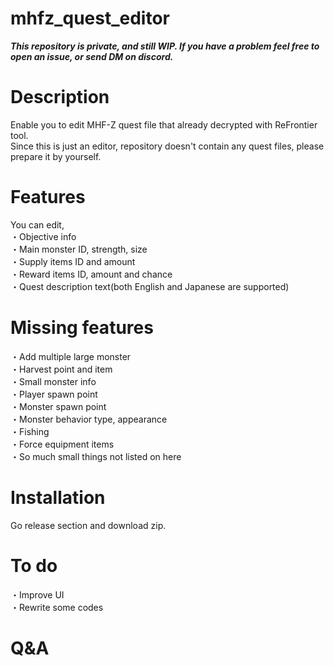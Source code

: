 # mhfz_quest_editor
***This repository is private, and still WIP. If you have a problem feel free to open an issue, or send DM on discord.***

# Description
Enable you to edit MHF-Z quest file that already decrypted with ReFrontier tool.  
Since this is just an editor, repository doesn't contain any quest files, please prepare it by yourself.

# Features
You can edit,  
・Objective info  
・Main monster ID, strength, size  
・Supply items ID and amount  
・Reward items ID, amount and chance  
・Quest description text(both English and Japanese are supported)

# Missing features  
・Add multiple large monster  
・Harvest point and item  
・Small monster info  
・Player spawn point  
・Monster spawn point  
・Monster behavior type, appearance  
・Fishing  
・Force equipment items  
・So much small things not listed on here  

# Installation
Go release section and download zip.

# To do
・Improve UI  
・Rewrite some codes

# Q&A
